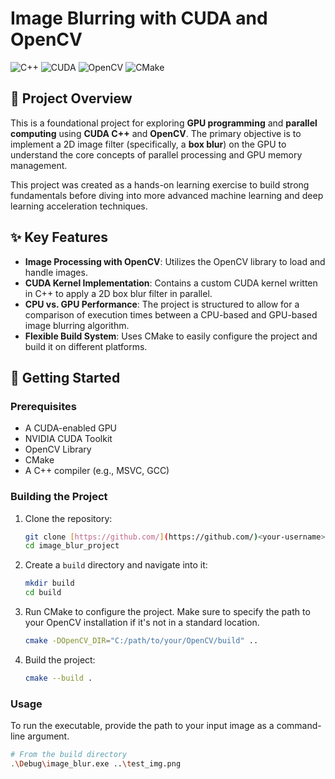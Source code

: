 # Image Blurring with CUDA and OpenCV

![C++](https://img.shields.io/badge/C++-00599C?style=for-the-badge&logo=c%2B%2B&logoColor=white)
![CUDA](https://img.shields.io/badge/CUDA-FE8A2B?style=for-the-badge&logo=CUDA&logoColor=white)
![OpenCV](https://img.shields.io/badge/OpenCV-5C3EE8?style=for-the-badge&logo=OpenCV&logoColor=white)
![CMake](https://img.shields.io/badge/CMake-008FBA?style=for-the-badge&logo=CMake&logoColor=white)

## 📌 Project Overview

This is a foundational project for exploring **GPU programming** and **parallel computing** using **CUDA C++** and **OpenCV**. The primary objective is to implement a 2D image filter (specifically, a **box blur**) on the GPU to understand the core concepts of parallel processing and GPU memory management.

This project was created as a hands-on learning exercise to build strong fundamentals before diving into more advanced machine learning and deep learning acceleration techniques.

## ✨ Key Features

* **Image Processing with OpenCV**: Utilizes the OpenCV library to load and handle images.
* **CUDA Kernel Implementation**: Contains a custom CUDA kernel written in C++ to apply a 2D box blur filter in parallel.
* **CPU vs. GPU Performance**: The project is structured to allow for a comparison of execution times between a CPU-based and GPU-based image blurring algorithm.
* **Flexible Build System**: Uses CMake to easily configure the project and build it on different platforms.

## 🚀 Getting Started

### Prerequisites

* A CUDA-enabled GPU
* NVIDIA CUDA Toolkit
* OpenCV Library
* CMake
* A C++ compiler (e.g., MSVC, GCC)

### Building the Project

1.  Clone the repository:
    ```bash
    git clone [https://github.com/](https://github.com/)<your-username>/image_blur_project.git
    cd image_blur_project
    ```
2.  Create a `build` directory and navigate into it:
    ```bash
    mkdir build
    cd build
    ```
3.  Run CMake to configure the project. Make sure to specify the path to your OpenCV installation if it's not in a standard location.
    ```bash
    cmake -DOpenCV_DIR="C:/path/to/your/OpenCV/build" ..
    ```
4.  Build the project:
    ```bash
    cmake --build .
    ```

### Usage

To run the executable, provide the path to your input image as a command-line argument.

```bash
# From the build directory
.\Debug\image_blur.exe ..\test_img.png
